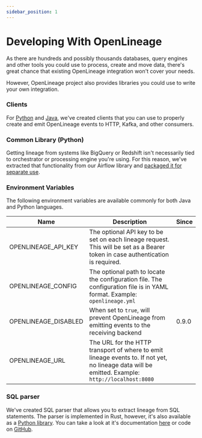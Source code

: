 ```yaml
---
sidebar_position: 1
---
```


# Developing With OpenLineage

As there are hundreds and possibly thousands databases, query engines and other tools you could use to process, create and move data, there's great chance that existing OpenLineage integration won't cover your needs.

However, OpenLineage project also provides libraries you could use to write your own integration. 

### Clients

For [Python](../client/python.md) and [Java](../client/java.md), we've created clients that you can use to properly create and emit OpenLineage events to HTTP, Kafka, and other consumers.

### Common Library (Python)

Getting lineage from systems like BigQuery or Redshift isn't necessarily tied to orchestrator or processing engine you're using. For this reason, we've extracted
that functionality from our Airflow library and [packaged it for separate use](https://pypi.org/project/openlineage-integration-common/). 

### Environment Variables

The following environment variables are available commonly for both Java and Python languages.

|Name|Description|Since|
|---|---|---|
|OPENLINEAGE_API_KEY|The optional API key to be set on each lineage request. This will be set as a Bearer token in case authentication is required.||
|OPENLINEAGE_CONFIG|The optional path to locate the configuration file. The configuration file is in YAML format. Example: `openlineage.yml`||
|OPENLINEAGE_DISABLED|When set to `true`, will prevent OpenLineage from emitting events to the receiving backend|0.9.0|
|OPENLINEAGE_URL|The URL for the HTTP transport of where to emit lineage events to. If not yet, no lineage data will be emitted. Example: `http://localhost:8080`||

### SQL parser

We've created SQL parser that allows you to extract lineage from SQL statements. The parser is implemented in Rust, however, it's also available as a [Python library](https://pypi.org/project/openlineage-sql/).
You can take a look at it's documentation [here](./sql) or code on [GitHub](https://github.com/OpenLineage/OpenLineage/tree/main/integration/sql).